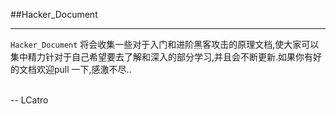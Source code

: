 
##Hacker_Document

---

`Hacker_Document` 将会收集一些对于入门和进阶黑客攻击的原理文档,使大家可以集中精力针对于自己希望要去了解和深入的部分学习,并且会不断更新.如果你有好的文档欢迎pull 一下,感激不尽..

<br/>
-- LCatro
